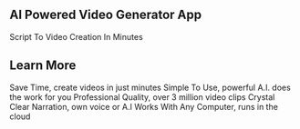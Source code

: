 ## AI Powered Video Generator App
Script To Video Creation In Minutes
## Learn More
Save Time, create videos in just minutes
Simple To Use, powerful A.I. does the work for you
Professional Quality, over 3 million video clips
Crystal Clear Narration, own voice or A.I
Works With Any Computer, runs in the cloud

